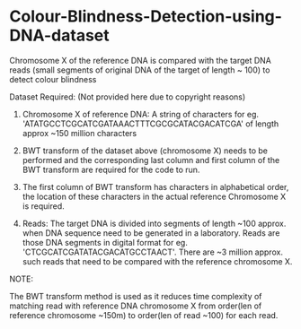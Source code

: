# Colour-Blindness-Detection-using-DNA-dataset
Chromosome X of the reference DNA  is compared with the target DNA reads (small segments of original DNA of the target of length ~ 100) to detect colour blindness

Dataset Required: (Not provided here due to copyright reasons)

1. Chromosome X of reference DNA: A string of characters for eg. 'ATATGCCTCGCATCGATAAACTTTCGCGCATACGACATCGA' of length approx ~150 million characters

2. BWT transform of the dataset above (chromosome X) needs to be performed and the corresponding last column and first column of the BWT transform are required for the code to run.

3. The first column of BWT transform has characters in alphabetical order, the location of these characters in the actual reference Chromosome X is required.

4. Reads: The target DNA is divided into segments of length ~100 approx. when DNA sequence need to be generated in a laboratory. Reads are those DNA segments in digital format for eg. 'CTCGCATCGATATACGACATGCCTAACT'. There are ~3 million approx. such reads that need to be compared with the reference chromosome X.

NOTE:

The BWT transform method is used as it reduces time complexity of matching read with reference DNA chromosome X from order(len of reference chromosome ~150m) to order(len of read ~100) for each read.
